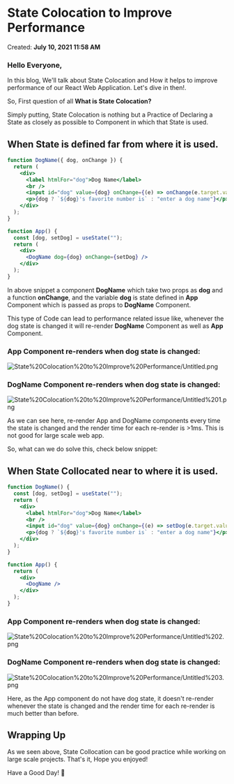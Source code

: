 # State Colocation to Improve Performance

Created: **July 10, 2021 11:58 AM**



### Hello Everyone,

In this blog, We'll talk about State Colocation and How it helps to improve performance of our React Web Application. Let's dive in then!.

So, First question of all **What is State Colocation?**

Simply putting, State Colocation is nothing but a Practice of Declaring a State as closely as possible to Component in which that State is used.

## When State is defined far from where it is used.

```jsx
function DogName({ dog, onChange }) {
  return (
    <div>
      <label htmlFor="dog">Dog Name</label>
      <br />
      <input id="dog" value={dog} onChange={(e) => onChange(e.target.value)} />
      <p>{dog ? `${dog}'s favorite number is` : "enter a dog name"}</p>
    </div>
  );
}

function App() {
  const [dog, setDog] = useState("");
  return (
    <div>
      <DogName dog={dog} onChange={setDog} />
    </div>
  );
}
```

In above snippet a component **DogName** which take two props as **dog** and a function **onChange**, and the variable **dog** is state defined in **App** Component which is passed as props to **DogName** Component.

This type of Code can lead to performance related issue like, whenever the dog state is changed it will re-render **DogName** Component as well as **App** Component.

### App Component re-renders when dog state is changed:

![State%20Colocation%20to%20Improve%20Performance/Untitled.png](State%20Colocation%20to%20Improve%20Performance/Untitled.png)

### DogName Component re-renders when dog state is changed:

![State%20Colocation%20to%20Improve%20Performance/Untitled%201.png](State%20Colocation%20to%20Improve%20Performance/Untitled%201.png)

As we can see here, re-render App and DogName components every time the state is changed and the render time for each re-render is >1ms. This is not good for large scale web app.

So, what can we do solve this, check below snippet:

## When State Collocated near to where it is used.

```jsx
function DogName() {
  const [dog, setDog] = useState("");
  return (
    <div>
      <label htmlFor="dog">Dog Name</label>
      <br />
      <input id="dog" value={dog} onChange={(e) => setDog(e.target.value)} />
      <p>{dog ? `${dog}'s favorite number is` : "enter a dog name"}</p>
    </div>
  );
}

function App() {
  return (
    <div>
      <DogName />
    </div>
  );
}
```

### App Component re-renders when dog state is changed:

![State%20Colocation%20to%20Improve%20Performance/Untitled%202.png](State%20Colocation%20to%20Improve%20Performance/Untitled%202.png)

### DogName Component re-renders when dog state is changed:

![State%20Colocation%20to%20Improve%20Performance/Untitled%203.png](State%20Colocation%20to%20Improve%20Performance/Untitled%203.png)

Here, as the App component do not have dog state, it doesn't re-render whenever the state is changed and the render time for each re-render is much better than before. 

## Wrapping Up

As we seen above, State Collocation can be good practice while working on large scale projects. That's it, Hope you enjoyed!

Have a Good Day! 👋
